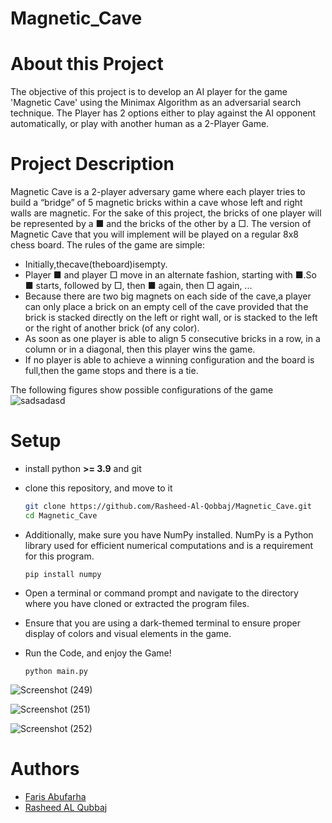 # Magnetic_Cave
# About this Project
The objective of this project is to develop an AI player for the game 'Magnetic Cave' using the Minimax Algorithm as an adversarial search technique. The Player has 2 options either to play against the  AI opponent automatically, or  play with another human as a 2-Player Game.

# Project Description
Magnetic Cave is a 2-player adversary game where each player tries to build a “bridge” of 5 magnetic bricks within a
cave whose left and right walls are magnetic. For the sake of this project, the bricks of one player will be represented
by a ■ and the bricks of the other by a □. The version of Magnetic Cave that you will implement will be played on a
regular 8x8 chess board.
The rules of the game are simple:
- Initially,thecave(theboard)isempty.
- Player ■ and player □ move in an alternate fashion, starting with ■.So ■ starts, followed by □, then ■ again,
then □ again, ...
- Because there are two big magnets on each side of the cave,a player can only place a brick on an empty cell
of the cave provided that the brick is stacked directly on the left or right wall, or is stacked to the left or the
right of another brick (of any color).
- As soon as one player is able to align 5 consecutive bricks in a row, in a column or in a diagonal, then this
player wins the game.
- If no player is able to achieve a winning configuration and the board is full,then the game stops and there is a tie.

The following figures show possible configurations of the game
![sadsadasd](https://github.com/Rasheed-Al-Qobbaj/Magnetic_Cave/assets/70337488/8889932b-7fad-4153-96e0-98b14252f726)

# Setup 
* install python **>= 3.9** and git
* clone this repository, and move to it

    ```bash
    git clone https://github.com/Rasheed-Al-Qobbaj/Magnetic_Cave.git    
    cd Magnetic_Cave
    ```
* Additionally, make sure you have NumPy installed. NumPy is a Python library used for efficient numerical computations and is a requirement for this program.
  ```
  pip install numpy
  ```


* Open a terminal or command prompt and navigate to the directory where you have cloned or extracted the program files.
* Ensure that you are using a dark-themed terminal to ensure proper display of colors and visual elements in the game. 
* Run the Code, and enjoy the Game!
  ```
  python main.py
  ```


![Screenshot (249)](https://github.com/Rasheed-Al-Qobbaj/Magnetic_Cave/assets/70337488/1a41d37f-512f-45e5-9603-8f48a80f8527)


![Screenshot (251)](https://github.com/Rasheed-Al-Qobbaj/Magnetic_Cave/assets/70337488/cb651ce9-3f07-4400-83f0-0220146f7f81)

![Screenshot (252)](https://github.com/Rasheed-Al-Qobbaj/Magnetic_Cave/assets/70337488/d4e5e557-0e12-43a4-8e65-819e1cd1cb57)



# Authors
* [Faris Abufarha](https://github.com/faris771)
* [Rasheed AL Qubbaj](https://github.com/Rasheed-Al-Qobbaj)
    
